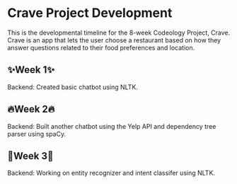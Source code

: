 # Crave Project Development
This is the developmental timeline for the 8-week Codeology Project, Crave. Crave is an app that lets the user choose a restaurant based on how they answer questions related to their food preferences and location.

## ✨Week 1✨
Backend: Created basic chatbot using NLTK. 

## 🔥Week 2🔥
Backend: Built another chatbot using the Yelp API and dependency tree parser using spaCy.

## 🎉Week 3🎉
Backend: Working on entity recognizer and intent classifer using NLTK.
